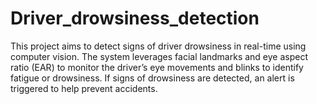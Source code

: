 # Driver_drowsiness_detection
This project aims to detect signs of driver drowsiness in real-time using computer vision. The system leverages facial landmarks and eye aspect ratio (EAR) to monitor the driver’s eye movements and blinks to identify fatigue or drowsiness. If signs of drowsiness are detected, an alert is triggered to help prevent accidents.
